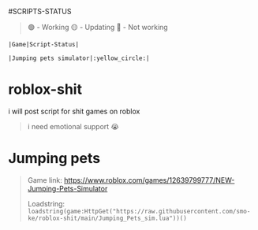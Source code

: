 #SCRIPTS-STATUS
>:green_circle: - Working
>:yellow_circle: - Updating
>:red_circle: - Not working

```|Game|Script-Status|```

```|Jumping pets simulator|:yellow_circle:|```

# roblox-shit
i will post script for shit games on roblox
> i need emotional support :sob:
# Jumping pets
> Game link: https://www.roblox.com/games/12639799777/NEW-Jumping-Pets-Simulator
> 
> Loadstring: ```loadstring(game:HttpGet("https://raw.githubusercontent.com/smo-ke/roblox-shit/main/Jumping_Pets_sim.lua"))()```

